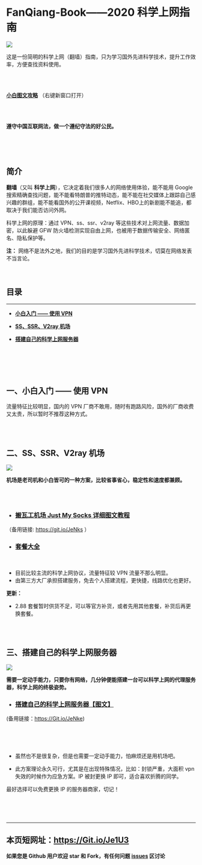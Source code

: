 # FanQiang-Book——2020 科学上网指南

![](https://github.com/xiaoming-ssr/FanQiang-Book/blob/master/1.jpg)

这是一份简明的科学上网（翻墙）指南，只为学习国外先进科学技术，提升工作效率，方便查找资料使用。

<br/>
<br/>

**[小白图文攻略](https://shimo.im/docs/im63lcFn1Ek6b9W8/)** （右键新窗口打开）

<br/>
<br/>

**遵守中国互联网法，做一个遵纪守法的好公民。**

<br/>
<br/>
<br/>

## 简介
**翻墙**（又叫 **科学上网**），它决定着我们很多人的网络使用体验，能不能用 Google 搜索精确查找问题，能不能看特朗普的推特动态，能不能在社交媒体上跟踪自己感兴趣的群组，能不能看国外的公开课视频，Netflix、HBO上的新剧能不能追，都取决于我们能否访问外网。

科学上网的原理：通过 VPN、ss、ssr、v2ray 等这些技术对上网流量、数据加密，以此躲避 GFW 防火墙检测实现自由上网，也被用于数据传输安全、网络匿名、隐私保护等。

**注：** 网络不是法外之地，我们的目的是学习国外先进科学技术，切莫在网络发表不当言论。
<br/>
<br/>
<br/>

## 目录
-------
* [**小白入门 —— 使用 VPN**](#1)

* [**SS、SSR、V2ray 机场**](#2)
<!--* [**搬瓦工机场使用教程**](#4)
 * [**Blinkload 机场使用教程**](#5) -->

* [**搭建自己的科学上网服务器**](#3)

<br/>
<br/>
<br/>
<br/>

<span id="1">一、小白入门 —— 使用 VPN</span>
-------------
流量特征比较明显，国内的 VPN 厂商不敢用，随时有跑路风险，国外的厂商收费又太贵，所以暂时不推荐这种方式。

<br/>
<br/>

<span id="2">二、SS、SSR、V2ray 机场</span>
-------------
![](https://github.com/xiaoming-ssr/FanQiang-Book/blob/master/2.png)

**机场是老司机和小白皆可的一种方案，比较省事省心，稳定性和速度都兼顾。**

<br/>
<br/>

+ ### <span id="4">[搬瓦工机场 Just My Socks 详细图文教程](https://shimo.im/docs/im63lcFn1Ek6b9W8/)</span>
（备用链接: https://git.io/JeNks ）


+ ### [套餐大全](https://Git.io/JeNkk)

<br/>

+ 目前比较主流的科学上网协议，流量特征较 VPN 流量不那么明显。
+ 由第三方大厂承担搭建服务，免去个人搭建流程，更快捷，线路优化也更好。


**更新：**

+ 2.88 套餐暂时供货不足，可以等官方补货，或者先用其他套餐，补货后再更换套餐。

<br/>
<br/>
<!--
+ ### <span id="5">[Blinkload 机场——使用教程](https://shimo.im/docs/KNdfBLnaDUIgMOPa/)</span>
(备用链接：https://Git.io/JeNkt)

![](https://github.com/xiaoming-ssr/FanQiang-Book/blob/master/4.png)

Blinkload 是一家成立于2017年的香港公司，前身为 THE.SSR，也是一家老站了，目前支持 SS/SSR/V2Ray 全协议，是一家非常稳定的优质综合机场。

<br/>

**Blinkload 优势：**

相对搬瓦工来说，Blinkload 的中文界面和售后服务对国内用户确实友好很多，还配备了独立的运维人员，99%SLA，后台工单14分钟极速反应，有效保障节点稳定性；解锁 Netflix、HBO、Abema、DMM、Happyon、动画疯等流媒体服务，支持测试。

而且客户端和面板也都是自己开发的，将 SS/SSR/V2Ray 的配置操作傻瓜化，对新手非常友好。


**更新：**

+ 新年促销最低套餐已降至最低14元/月


<br/>
<br/>
<br/>
<br/>-->

<span id="3">三、搭建自己的科学上网服务器</span>
----------------
![](https://github.com/xiaoming-ssr/FanQiang-Book/blob/master/3.png)

**需要一定动手能力，只要你有网络，几分钟便能搭建一台可以科学上网的代理服务器，科学上网的终极姿势。**

+ ### [搭建自己的科学上网服务器【图文】](https://shimo.im/docs/KNdfBLnaDUIgMOPa/)
(备用链接：https://Git.io/JeNke)


<br/>
<br/>
<br/>


+ 虽然也不是很复杂，但是也需要一定动手能力，怕麻烦还是用机场吧。

+ 此方案理论永久可行，尤其是在出现特殊情况，比如：封锁严重，大面积 vpn 失效的时候作为应急方案。IP 被封更换 IP 即可，适合喜欢折腾的同学。

最好选择可以免费更换 IP 的服务器商家，切记！

<br/>
<br/>
<br/>

----


## 本页短网址：https://Git.io/Je1U3

**如果您是 Github 用户欢迎 star 和 Fork，有任何问题 [issues](https://github.com/xiaoming-ssr/FanQiang-Book/issues) 区讨论**
